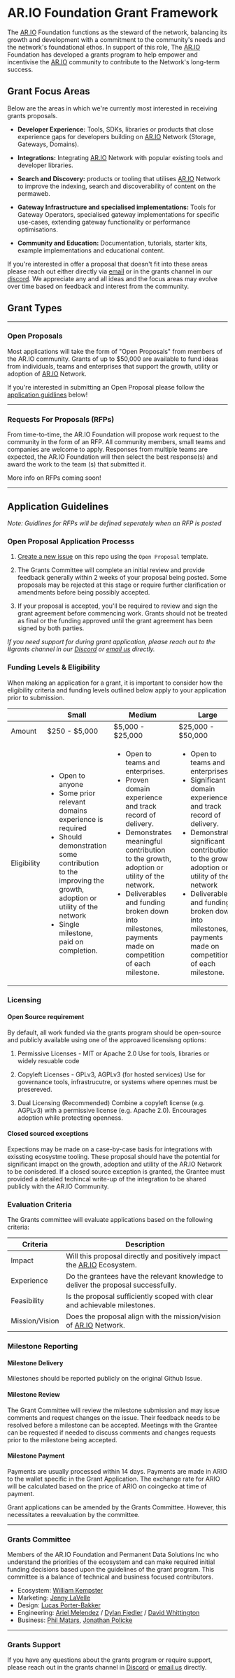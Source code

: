 # AR.IO Foundation Grant Framework

The [AR.IO](http://AR.IO) Foundation functions as the steward of the network, balancing its growth and development with a commitment to the community's needs and the network's foundational ethos. In support of this role, The [AR.IO](http://AR.IO) Foundation has developed a grants program to help empower and incentivise the [AR.IO](http://AR.IO) community to contribute to the Network's long-term success.

## Grant Focus Areas
Below are the areas in which we're currently most interested in receiving grants proposals.

- **Developer Experience:** Tools, SDKs, libraries or products that close experience gaps for developers building on [AR.IO](http://AR.IO) Network (Storage, Gateways, Domains).

- **Integrations:** Integrating [AR.IO](http://AR.IO) Network with popular existing tools and developer libraries.

- **Search and Discovery:** products or tooling that utilises [AR.IO](http://AR.IO) Network to improve the indexing, search and discoverability of content on the permaweb.

- **Gateway Infrastructure and specialised implementations:** Tools for Gateway Operators, specialised gateway implementations for specific use-cases, extending gateway functionality or performance optimisations.

- **Community and Education:** Documentation, tutorials, starter kits, example implementations and educational content.

If you're interested in offer a proposal that doesn't fit into these areas please reach out either directly via [email](mailto:will@ar.io?subject=Grants%20Inquiry) or in the grants channel in our [discord](https://discord.com/invite/HGG52EtTc2). We appreciate any and all ideas and the focus areas may evolve over time based on feedback and interest from the community.

## Grant Types

---

### Open Proposals

Most applications will take the form of "Open Proposals" from members of the AR.IO community. Grants of up to $50,000 are available to fund ideas from individuals, teams and enterprises that support the growth, utility or adoption of [AR.IO](http://AR.IO) Network.

If you're interested in submitting an Open Proposal please follow the [application guidlines](#application-guidelines) below!


---

### Requests For Proposals (RFPs)

From time-to-time, the AR.IO Foundation will propose work request to the community in the form of an RFP. All community members, small teams and companies are welcome to apply. Responses from multiple teams are expected, the AR.IO Foundation will then select the best response(s) and award the work to the team (s) that submitted it.

More info on RFPs coming soon!

---

## Application Guidelines

*Note: Guidlines for RFPs will be defined seperately when an RFP is posted*

### Open Proposal Application Processs

1. [Create a new issue]([url](https://github.com/ar-io/ar-io-grants/issues/new?template=open-proposal.md)) on this repo using the `Open Proposal` template.

2. The Grants Committee will complete an initial review and provide feedback generally within 2 weeks of your proposal being posted. Some proposals may be rejected at this stage or require further clarification or amendments before being possibly accepted.

3. If your proposal is accepted, you'll be required to review and sign the grant agreement before commencing work. Grants should not be treated as final or the funding approved until the grant agreement has been signed by both parties.

*If you need support for during grant application, please reach out to the #grants channel in our [Discord](https://discord.com/invite/HGG52EtTc2) or [email us](mailto:will@ar.io?subject=Grants%20Inquiry) directly.*

### Funding Levels & Eligibility

When making an application for a grant, it is important to consider how the eligibility criteria and funding levels outlined below apply to your application prior to submission.

|          | **Small**                                                                                                                                                                                                                                                   | **Medium**                                                                                                                                                                                                                                                                                                       | **Large**                                                                                                                                                                                                                                                                                                        |
|----------|-------------------------------------------------------------------------------------------------------------------------------------------------------------------------------------------------------------------------------------------------------------|------------------------------------------------------------------------------------------------------------------------------------------------------------------------------------------------------------------------------------------------------------------------------------------------------------------|------------------------------------------------------------------------------------------------------------------------------------------------------------------------------------------------------------------------------------------------------------------------------------------------------------------|
| Amount   | $250 - $5,000                                                                                                                                                                                                                                               | $5,000 - $25,000                                                                                                                                                                                                                                                                                                 | $25,000 - $50,000                                                                                                                                                                                                                                                                                                 |
| Eligibility | <ul><li>Open to anyone</li><li>Some prior relevant domains experience is required</li><li>Should demonstration some contribution to the improving the growth, adoption or utility of the network</li><li>Single milestone, paid on completion.</li></ul> | <ul><li>Open to teams and enterprises.</li><li>Proven domain experience and track record of delivery.</li><li>Demonstrates meaningful contribution to the growth, adoption or utility of the network.</li><li>Deliverables and funding broken down into milestones, payments made on competition of each milestone.</li></ul> | <ul><li>Open to teams and enterprises</li><li>Significant domain experience and track record of delivery.</li><li>Demonstrates significant contribution to the growth, adoption or utility of the network</li><li>Deliverables and funding broken down into milestones, payments made on competition of each milestone.</li></ul> |

### Licensing

#### Open Source requirement
By default, all work funded via the grants program should be open-source and publicly available using one of the approaved licensisng options:

1. Permissive Licenses - MIT or Apache 2.0
Use for tools, libraries or widely resuable code

2. Copyleft Licenses - GPLv3, AGPLv3 (for hosted services)
Use for governance tools, infrastrucutre, or systems where opennes must be presereved.

3. Dual Licensing (Recommended)
Combine a copyleft license (e.g. AGPLv3) with a permissive license (e.g. Apache 2.0). Encourages adoption while protecting openness.


#### Closed sourced exceptions
Expections may be made on a case-by-case basis for integrations with exissting ecosystme tooling. These proposal should have the potential for significant imapct on the growth, adoption and utility of the AR.IO Network to be conisdered. If a closed source exception is granted, the Grantee must provided a detailed techincal write-up of the integration to be shared publicly with the AR.IO Community.

### Evaluation Criteria

The Grants committee will evaluate applications based on the following criteria:

| **Criteria**    | **Description**                                                                            |
|-----------------|--------------------------------------------------------------------------------------------|
| Impact          | Will this proposal directly and positively impact the [AR.IO](http://AR.IO) Ecosystem.          |
| Experience      | Do the grantees have the relevant knowledge to deliver the proposal successfully.           |
| Feasibility     | Is the proposal sufficiently scoped with clear and achievable milestones.                     |
| Mission/Vision  | Does the proposal align with the mission/vision of [AR.IO](http://AR.IO) Network.             |

### Milestone Reporting

#### Milestone Delivery

Milestones should be reported publicly on the original Github Issue.

#### Milestone Review

The Grant Committee will review the milestone submission and may issue comments and request changes on the issue. Their feedback needs to be resolved before a milestone can be accepted. Meetings with the Grantee can be requested if needed to discuss comments and changes requests prior to the milestone being accepted.

#### Milestone Payment

Payments are usually processed within 14 days. Payments are made in ARIO to the wallet specific in the Grant Application. The exchange rate for ARIO will be calculated based on the price of ARIO on coingecko at time of payment.

Grant applications can be amended by the Grants Committee. However, this necessitates a reevaluation by the committee.

---

### Grants Committee

Members of the AR.IO Foundation and Permanent Data Solutions Inc who understand the priorities of the ecosystem and can make required initial funding decisions based upon the guidelines of the grant program. This committee is a balance of technical and business focused contributors.

- Ecosystem: [William Kempster](https://x.com/kempsterrrr)
- Marketing: [Jenny LaVelle](https://x.com/jennymlavelle)
- Design: [Lucas Porter-Bakker](https://x.com/porterbakker)
- Engineering: [Ariel Melendez](https://github.com/arielmelendez) / [Dylan Fiedler](https://github.com/dtfiedler) / [David Whittington](https://github.com/djwhitt)
- Business: [Phil Matars](https://x.com/vilenarios?lang=en), [Jonathan Policke](https://x.com/JonnieSparkles)

---

### Grants Support

If you have any questions about the grants program or require support, please reach out in the grants channel in [Discord](https://discord.com/invite/HGG52EtTc2) or [email us](mailto:will@ar.io?subject=Grants%20Inquiry) directly.
